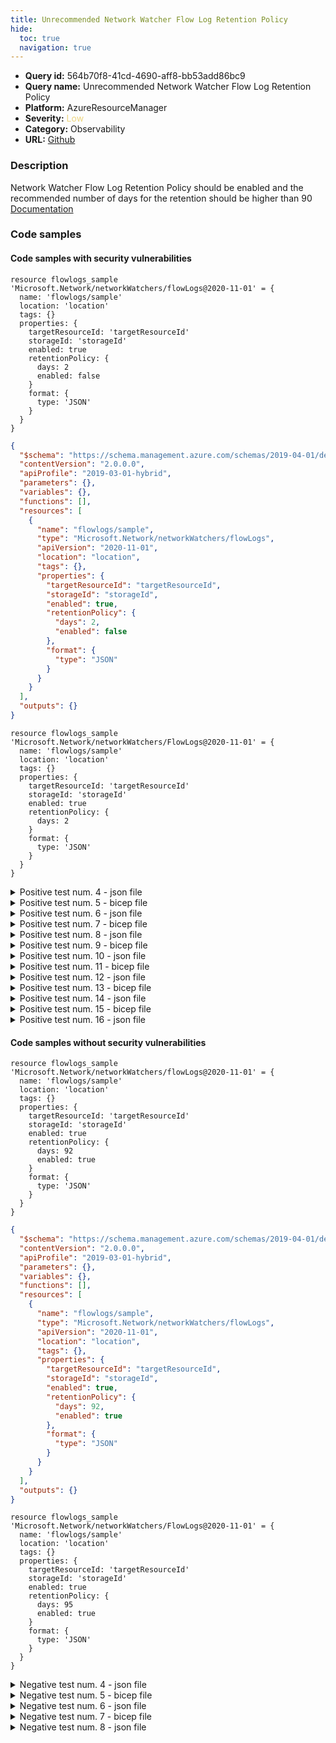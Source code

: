 ```yaml
---
title: Unrecommended Network Watcher Flow Log Retention Policy
hide:
  toc: true
  navigation: true
---
```


<style>
  .highlight .hll {
    background-color: #ff171742;
  }
  .md-content {
    max-width: 1100px;
    margin: 0 auto;
  }
</style>

-   **Query id:** 564b70f8-41cd-4690-aff8-bb53add86bc9
-   **Query name:** Unrecommended Network Watcher Flow Log Retention Policy
-   **Platform:** AzureResourceManager
-   **Severity:** <span style="color:#edd57e">Low</span>
-   **Category:** Observability
-   **URL:** [Github](https://github.com/Checkmarx/kics/tree/master/assets/queries/azureResourceManager/unrecommended_network_watcher_flow_log_retention_policy)

### Description
Network Watcher Flow Log Retention Policy should be enabled and the recommended number of days for the retention should be higher than 90<br>
[Documentation](https://docs.microsoft.com/en-us/azure/templates/microsoft.network/2019-11-01/networkwatchers/flowlogs?tabs=json#retentionpolicyparameters-object)

### Code samples
#### Code samples with security vulnerabilities
```bicep title="Positive test num. 1 - bicep file" hl_lines="10 11"
resource flowlogs_sample 'Microsoft.Network/networkWatchers/flowLogs@2020-11-01' = {
  name: 'flowlogs/sample'
  location: 'location'
  tags: {}
  properties: {
    targetResourceId: 'targetResourceId'
    storageId: 'storageId'
    enabled: true
    retentionPolicy: {
      days: 2
      enabled: false
    }
    format: {
      type: 'JSON'
    }
  }
}

```
```json title="Positive test num. 2 - json file" hl_lines="20 21"
{
  "$schema": "https://schema.management.azure.com/schemas/2019-04-01/deploymentTemplate.json#",
  "contentVersion": "2.0.0.0",
  "apiProfile": "2019-03-01-hybrid",
  "parameters": {},
  "variables": {},
  "functions": [],
  "resources": [
    {
      "name": "flowlogs/sample",
      "type": "Microsoft.Network/networkWatchers/flowLogs",
      "apiVersion": "2020-11-01",
      "location": "location",
      "tags": {},
      "properties": {
        "targetResourceId": "targetResourceId",
        "storageId": "storageId",
        "enabled": true,
        "retentionPolicy": {
          "days": 2,
          "enabled": false
        },
        "format": {
          "type": "JSON"
        }
      }
    }
  ],
  "outputs": {}
}

```
```bicep title="Positive test num. 3 - bicep file" hl_lines="9 10"
resource flowlogs_sample 'Microsoft.Network/networkWatchers/FlowLogs@2020-11-01' = {
  name: 'flowlogs/sample'
  location: 'location'
  tags: {}
  properties: {
    targetResourceId: 'targetResourceId'
    storageId: 'storageId'
    enabled: true
    retentionPolicy: {
      days: 2
    }
    format: {
      type: 'JSON'
    }
  }
}

```
<details><summary>Positive test num. 4 - json file</summary>

```json hl_lines="19 20"
{
  "$schema": "https://schema.management.azure.com/schemas/2019-04-01/deploymentTemplate.json#",
  "contentVersion": "2.0.0.0",
  "apiProfile": "2019-03-01-hybrid",
  "parameters": {},
  "variables": {},
  "functions": [],
  "resources": [
    {
      "name": "flowlogs/sample",
      "type": "Microsoft.Network/networkWatchers/FlowLogs",
      "apiVersion": "2020-11-01",
      "location": "location",
      "tags": {},
      "properties": {
        "targetResourceId": "targetResourceId",
        "storageId": "storageId",
        "enabled": true,
        "retentionPolicy": {
          "days": 2
        },
        "format": {
          "type": "JSON"
        }
      }
    }
  ],
  "outputs": {}
}

```
</details>
<details><summary>Positive test num. 5 - bicep file</summary>

```bicep hl_lines="5"
resource flowlogs_sample 'Microsoft.Network/networkWatchers/FlowLogs@2020-11-01' = {
  name: 'flowlogs/sample'
  location: 'location'
  tags: {}
  properties: {
    targetResourceId: 'targetResourceId'
    storageId: 'storageId'
    enabled: true
    format: {
      type: 'JSON'
    }
  }
}

```
</details>
<details><summary>Positive test num. 6 - json file</summary>

```json hl_lines="15"
{
  "$schema": "https://schema.management.azure.com/schemas/2019-04-01/deploymentTemplate.json#",
  "contentVersion": "2.0.0.0",
  "apiProfile": "2019-03-01-hybrid",
  "parameters": {},
  "variables": {},
  "functions": [],
  "resources": [
    {
      "name": "flowlogs/sample",
      "type": "Microsoft.Network/networkWatchers/FlowLogs",
      "apiVersion": "2020-11-01",
      "location": "location",
      "tags": {},
      "properties": {
        "targetResourceId": "targetResourceId",
        "storageId": "storageId",
        "enabled": true,
        "format": {
          "type": "JSON"
        }
      }
    }
  ],
  "outputs": {}
}

```
</details>
<details><summary>Positive test num. 7 - bicep file</summary>

```bicep hl_lines="5"
resource flowlogs_sample 'Microsoft.Network/networkWatchers/FlowLogs@2020-11-01' = {
  name: 'flowlogs/sample'
  location: 'location'
  tags: {}
  properties: {
    targetResourceId: 'targetResourceId'
    storageId: 'storageId'
    retentionPolicy: {
      days: 95
      enabled: true
    }
    format: {
      type: 'JSON'
    }
  }
}

```
</details>
<details><summary>Positive test num. 8 - json file</summary>

```json hl_lines="15"
{
  "$schema": "https://schema.management.azure.com/schemas/2019-04-01/deploymentTemplate.json#",
  "contentVersion": "2.0.0.0",
  "apiProfile": "2019-03-01-hybrid",
  "parameters": {},
  "variables": {},
  "functions": [],
  "resources": [
    {
      "name": "flowlogs/sample",
      "type": "Microsoft.Network/networkWatchers/FlowLogs",
      "apiVersion": "2020-11-01",
      "location": "location",
      "tags": {},
      "properties": {
        "targetResourceId": "targetResourceId",
        "storageId": "storageId",
        "retentionPolicy": {
          "days": 95,
          "enabled": true
        },
        "format": {
          "type": "JSON"
        }
      }
    }
  ],
  "outputs": {}
}

```
</details>
<details><summary>Positive test num. 9 - bicep file</summary>

```bicep hl_lines="10 11"
resource flowlogs_sample 'Microsoft.Network/networkWatchers/flowLogs@2020-11-01' = {
  name: 'flowlogs/sample'
  location: 'location'
  tags: {}
  properties: {
    targetResourceId: 'targetResourceId'
    storageId: 'storageId'
    enabled: true
    retentionPolicy: {
      days: 2
      enabled: false
    }
    format: {
      type: 'JSON'
    }
  }
}

```
</details>
<details><summary>Positive test num. 10 - json file</summary>

```json hl_lines="22 23"
{
  "properties": {
    "template": {
      "$schema": "https://schema.management.azure.com/schemas/2019-04-01/deploymentTemplate.json#",
      "contentVersion": "2.0.0.0",
      "apiProfile": "2019-03-01-hybrid",
      "parameters": {},
      "variables": {},
      "functions": [],
      "resources": [
        {
          "name": "flowlogs/sample",
          "type": "Microsoft.Network/networkWatchers/flowLogs",
          "apiVersion": "2020-11-01",
          "location": "location",
          "tags": {},
          "properties": {
            "targetResourceId": "targetResourceId",
            "storageId": "storageId",
            "enabled": true,
            "retentionPolicy": {
              "days": 2,
              "enabled": false
            },
            "format": {
              "type": "JSON"
            }
          }
        }
      ],
      "outputs": {}
    },
    "parameters": {}
  },
  "kind": "template",
  "type": "Microsoft.Blueprint/blueprints/artifacts",
  "name": "myTemplate"
}

```
</details>
<details><summary>Positive test num. 11 - bicep file</summary>

```bicep hl_lines="9 10"
resource flowlogs_sample 'Microsoft.Network/networkWatchers/FlowLogs@2020-11-01' = {
  name: 'flowlogs/sample'
  location: 'location'
  tags: {}
  properties: {
    targetResourceId: 'targetResourceId'
    storageId: 'storageId'
    enabled: true
    retentionPolicy: {
      days: 2
    }
    format: {
      type: 'JSON'
    }
  }
}

```
</details>
<details><summary>Positive test num. 12 - json file</summary>

```json hl_lines="21 22"
{
  "properties": {
    "template": {
      "$schema": "https://schema.management.azure.com/schemas/2019-04-01/deploymentTemplate.json#",
      "contentVersion": "2.0.0.0",
      "apiProfile": "2019-03-01-hybrid",
      "parameters": {},
      "variables": {},
      "functions": [],
      "resources": [
        {
          "name": "flowlogs/sample",
          "type": "Microsoft.Network/networkWatchers/FlowLogs",
          "apiVersion": "2020-11-01",
          "location": "location",
          "tags": {},
          "properties": {
            "targetResourceId": "targetResourceId",
            "storageId": "storageId",
            "enabled": true,
            "retentionPolicy": {
              "days": 2
            },
            "format": {
              "type": "JSON"
            }
          }
        }
      ],
      "outputs": {}
    },
    "parameters": {}
  },
  "kind": "template",
  "type": "Microsoft.Blueprint/blueprints/artifacts",
  "name": "myTemplate"
}

```
</details>
<details><summary>Positive test num. 13 - bicep file</summary>

```bicep hl_lines="5"
resource flowlogs_sample 'Microsoft.Network/networkWatchers/FlowLogs@2020-11-01' = {
  name: 'flowlogs/sample'
  location: 'location'
  tags: {}
  properties: {
    targetResourceId: 'targetResourceId'
    storageId: 'storageId'
    enabled: true
    format: {
      type: 'JSON'
    }
  }
}

```
</details>
<details><summary>Positive test num. 14 - json file</summary>

```json hl_lines="17"
{
  "properties": {
    "template": {
      "$schema": "https://schema.management.azure.com/schemas/2019-04-01/deploymentTemplate.json#",
      "contentVersion": "2.0.0.0",
      "apiProfile": "2019-03-01-hybrid",
      "parameters": {},
      "variables": {},
      "functions": [],
      "resources": [
        {
          "name": "flowlogs/sample",
          "type": "Microsoft.Network/networkWatchers/FlowLogs",
          "apiVersion": "2020-11-01",
          "location": "location",
          "tags": {},
          "properties": {
            "targetResourceId": "targetResourceId",
            "storageId": "storageId",
            "enabled": true,
            "format": {
              "type": "JSON"
            }
          }
        }
      ],
      "outputs": {}
    },
    "parameters": {}
  },
  "kind": "template",
  "type": "Microsoft.Blueprint/blueprints/artifacts",
  "name": "myTemplate"
}

```
</details>
<details><summary>Positive test num. 15 - bicep file</summary>

```bicep hl_lines="5"
resource flowlogs_sample 'Microsoft.Network/networkWatchers/FlowLogs@2020-11-01' = {
  name: 'flowlogs/sample'
  location: 'location'
  tags: {}
  properties: {
    targetResourceId: 'targetResourceId'
    storageId: 'storageId'
    retentionPolicy: {
      days: 95
      enabled: true
    }
    format: {
      type: 'JSON'
    }
  }
}

```
</details>
<details><summary>Positive test num. 16 - json file</summary>

```json hl_lines="17"
{
  "properties": {
    "template": {
      "$schema": "https://schema.management.azure.com/schemas/2019-04-01/deploymentTemplate.json#",
      "contentVersion": "2.0.0.0",
      "apiProfile": "2019-03-01-hybrid",
      "parameters": {},
      "variables": {},
      "functions": [],
      "resources": [
        {
          "name": "flowlogs/sample",
          "type": "Microsoft.Network/networkWatchers/FlowLogs",
          "apiVersion": "2020-11-01",
          "location": "location",
          "tags": {},
          "properties": {
            "targetResourceId": "targetResourceId",
            "storageId": "storageId",
            "retentionPolicy": {
              "days": 95,
              "enabled": true
            },
            "format": {
              "type": "JSON"
            }
          }
        }
      ],
      "outputs": {}
    },
    "parameters": {}
  },
  "kind": "template",
  "type": "Microsoft.Blueprint/blueprints/artifacts",
  "name": "myTemplate"
}

```
</details>


#### Code samples without security vulnerabilities
```bicep title="Negative test num. 1 - bicep file"
resource flowlogs_sample 'Microsoft.Network/networkWatchers/flowLogs@2020-11-01' = {
  name: 'flowlogs/sample'
  location: 'location'
  tags: {}
  properties: {
    targetResourceId: 'targetResourceId'
    storageId: 'storageId'
    enabled: true
    retentionPolicy: {
      days: 92
      enabled: true
    }
    format: {
      type: 'JSON'
    }
  }
}

```
```json title="Negative test num. 2 - json file"
{
  "$schema": "https://schema.management.azure.com/schemas/2019-04-01/deploymentTemplate.json#",
  "contentVersion": "2.0.0.0",
  "apiProfile": "2019-03-01-hybrid",
  "parameters": {},
  "variables": {},
  "functions": [],
  "resources": [
    {
      "name": "flowlogs/sample",
      "type": "Microsoft.Network/networkWatchers/flowLogs",
      "apiVersion": "2020-11-01",
      "location": "location",
      "tags": {},
      "properties": {
        "targetResourceId": "targetResourceId",
        "storageId": "storageId",
        "enabled": true,
        "retentionPolicy": {
          "days": 92,
          "enabled": true
        },
        "format": {
          "type": "JSON"
        }
      }
    }
  ],
  "outputs": {}
}

```
```bicep title="Negative test num. 3 - bicep file"
resource flowlogs_sample 'Microsoft.Network/networkWatchers/FlowLogs@2020-11-01' = {
  name: 'flowlogs/sample'
  location: 'location'
  tags: {}
  properties: {
    targetResourceId: 'targetResourceId'
    storageId: 'storageId'
    enabled: true
    retentionPolicy: {
      days: 95
      enabled: true
    }
    format: {
      type: 'JSON'
    }
  }
}

```
<details><summary>Negative test num. 4 - json file</summary>

```json
{
  "$schema": "https://schema.management.azure.com/schemas/2019-04-01/deploymentTemplate.json#",
  "contentVersion": "2.0.0.0",
  "apiProfile": "2019-03-01-hybrid",
  "parameters": {},
  "variables": {},
  "functions": [],
  "resources": [
    {
      "name": "flowlogs/sample",
      "type": "Microsoft.Network/networkWatchers/FlowLogs",
      "apiVersion": "2020-11-01",
      "location": "location",
      "tags": {},
      "properties": {
        "targetResourceId": "targetResourceId",
        "storageId": "storageId",
        "enabled": true,
        "retentionPolicy": {
          "days": 95,
          "enabled": true
        },
        "format": {
          "type": "JSON"
        }
      }
    }
  ],
  "outputs": {}
}

```
</details>
<details><summary>Negative test num. 5 - bicep file</summary>

```bicep
resource flowlogs_sample 'Microsoft.Network/networkWatchers/flowLogs@2020-11-01' = {
  name: 'flowlogs/sample'
  location: 'location'
  tags: {}
  properties: {
    targetResourceId: 'targetResourceId'
    storageId: 'storageId'
    enabled: true
    retentionPolicy: {
      days: 92
      enabled: true
    }
    format: {
      type: 'JSON'
    }
  }
}

```
</details>
<details><summary>Negative test num. 6 - json file</summary>

```json
{
  "properties": {
    "template": {
      "$schema": "https://schema.management.azure.com/schemas/2019-04-01/deploymentTemplate.json#",
      "contentVersion": "2.0.0.0",
      "apiProfile": "2019-03-01-hybrid",
      "parameters": {},
      "variables": {},
      "functions": [],
      "resources": [
        {
          "name": "flowlogs/sample",
          "type": "Microsoft.Network/networkWatchers/flowLogs",
          "apiVersion": "2020-11-01",
          "location": "location",
          "tags": {},
          "properties": {
            "targetResourceId": "targetResourceId",
            "storageId": "storageId",
            "enabled": true,
            "retentionPolicy": {
              "days": 92,
              "enabled": true
            },
            "format": {
              "type": "JSON"
            }
          }
        }
      ],
      "outputs": {}
    },
    "parameters": {}
  },
  "kind": "template",
  "type": "Microsoft.Blueprint/blueprints/artifacts",
  "name": "myTemplate"
}

```
</details>
<details><summary>Negative test num. 7 - bicep file</summary>

```bicep
resource flowlogs_sample 'Microsoft.Network/networkWatchers/FlowLogs@2020-11-01' = {
  name: 'flowlogs/sample'
  location: 'location'
  tags: {}
  properties: {
    targetResourceId: 'targetResourceId'
    storageId: 'storageId'
    enabled: true
    retentionPolicy: {
      days: 95
      enabled: true
    }
    format: {
      type: 'JSON'
    }
  }
}

```
</details>
<details><summary>Negative test num. 8 - json file</summary>

```json
{
  "properties": {
    "template": {
      "$schema": "https://schema.management.azure.com/schemas/2019-04-01/deploymentTemplate.json#",
      "contentVersion": "2.0.0.0",
      "apiProfile": "2019-03-01-hybrid",
      "parameters": {},
      "variables": {},
      "functions": [],
      "resources": [
        {
          "name": "flowlogs/sample",
          "type": "Microsoft.Network/networkWatchers/FlowLogs",
          "apiVersion": "2020-11-01",
          "location": "location",
          "tags": {},
          "properties": {
            "targetResourceId": "targetResourceId",
            "storageId": "storageId",
            "enabled": true,
            "retentionPolicy": {
              "days": 95,
              "enabled": true
            },
            "format": {
              "type": "JSON"
            }
          }
        }
      ],
      "outputs": {}
    },
    "parameters": {}
  },
  "kind": "template",
  "type": "Microsoft.Blueprint/blueprints/artifacts",
  "name": "myTemplate"
}

```
</details>
